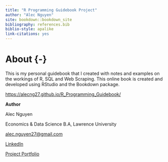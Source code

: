 ```yaml
--- 
title: "R Programming Guidebook Project"
author: "Alec Nguyen"
site: bookdown::bookdown_site
bibliography: references.bib
biblio-style: apalike
link-citations: yes
---
```


# About {-}

This is my personal guidebook that I created with notes and examples on the workings of R, SQL and Web Scraping. This online book is created and developed using RStudio and the Bookdown package.

https://alecng27.github.io/R_Programming_Guidebook/

**Author**

Alec Nguyen

Economics & Data Science B.A, Lawrence University

alec.nguyen27@gmail.com

[LinkedIn](https://www.linkedin.com/in/alec-nguyen-about/)

[Project Portfolio](https://alecng27.github.io/Portfolio/)


